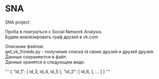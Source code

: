 # SNA
SNA project

Проба в поиграться с Social Network Analysis.  
Будем анализировать граф друзей в vk.com  

Описание файлов:  
get_vk_frineds.py - получение списка id своих друзей и друзей друзей. Данные сохраняются в файл.  
Данные хранятся в следующем виде:  

'''
{
  "id_1": [
    id_3,
    id_4,
    id_5
  ],
  "id_2": [
    id_6,
  ],
  ...
  ]
}
'''
